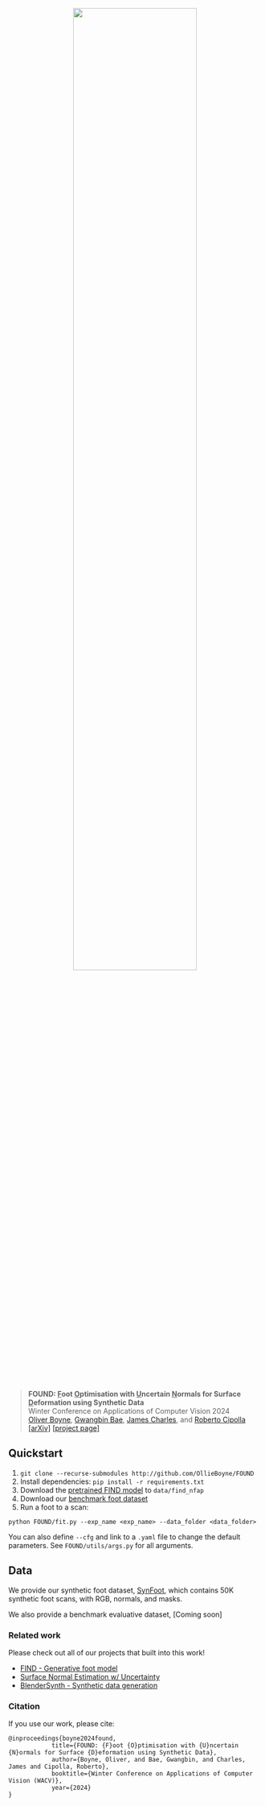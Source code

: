 <p align="center">
  <a href="http://ollieboyne.github.io/FOUND">
        <img width=70% src="https://ollieboyne.github.io/FOUND/images/logos/found_v1.png">
  </a>
</p>

> **FOUND: <ins>F</ins>oot <ins>O</ins>ptimisation with <ins>U</ins>ncertain <ins>N</ins>ormals for Surface <ins>D</ins>eformation using Synthetic Data**  \
> Winter Conference on Applications of Computer Vision 2024 \
> [Oliver Boyne](https://ollieboyne.github.io), [Gwangbin Bae](https://www.baegwangbin.com/), [James Charles](http://www.jjcvision.com), and [Roberto Cipolla](https://mi.eng.cam.ac.uk/~cipolla/) \
> [[arXiv]]() [[project page]](https://ollieboyne.github.io/FOUND/)


## Quickstart

1) `git clone --recurse-submodules http://github.com/OllieBoyne/FOUND`
2) Install dependencies: `pip install -r requirements.txt`
3) Download the [pretrained FIND model](https://drive.google.com/drive/folders/1XWmEVo3AdnhJU2fs6igls-emp93beQpm?usp=share_link) to `data/find_nfap`
4) Download our [benchmark foot dataset]()
5) Run a foot to a scan:

```
python FOUND/fit.py --exp_name <exp_name> --data_folder <data_folder>
```

You can also define `--cfg` and link to a `.yaml` file to change the default parameters. See `FOUND/utils/args.py` for all arguments.


## Data

We provide our synthetic foot dataset, [SynFoot](https://github.com/OllieBoyne/SynFoot), which contains 50K synthetic foot scans, with RGB, normals, and masks.

We also provide a benchmark evaluative dataset, [Coming soon]


### Related work

Please check out all of our projects that built into this work!

- [FIND - Generative foot model](https://ollieboyne.github.io/FIND)
- [Surface Normal Estimation w/ Uncertainty](https://github.com/baegwangbin/surface_normal_uncertainty)
- [BlenderSynth - Synthetic data generation](https://ollieboyne.github.io/BlenderSynth)


### Citation

If you use our work, please cite:

```
@inproceedings{boyne2024found,
            title={FOUND: {F}oot {O}ptimisation with {U}ncertain {N}ormals for Surface {D}eformation using Synthetic Data},
            author={Boyne, Oliver, and Bae, Gwangbin, and Charles, James and Cipolla, Roberto},
            booktitle={Winter Conference on Applications of Computer Vision (WACV)},
            year={2024}
}
```
